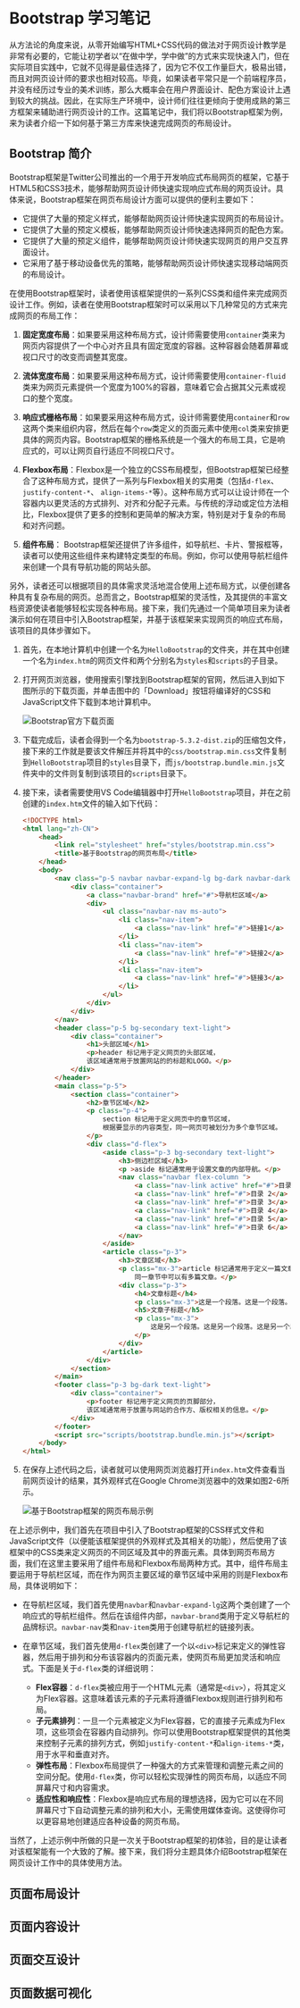 # Bootstrap 学习笔记

从方法论的角度来说，从零开始编写HTML+CSS代码的做法对于网页设计教学是非常有必要的，它能让初学者以“在做中学，学中做”的方式来实现快速入门，但在实际项目实践中，它就不见得是最佳选择了，因为它不仅工作量巨大，极易出错，而且对网页设计师的要求也相对较高。毕竟，如果读者平常只是一个前端程序员，并没有经历过专业的美术训练，那么大概率会在用户界面设计、配色方案设计上遇到较大的挑战。因此，在实际生产环境中，设计师们往往更倾向于使用成熟的第三方框架来辅助进行网页设计的工作。这篇笔记中，我们将以Bootstrap框架为例，来为读者介绍一下如何基于第三方库来快速完成网页的布局设计。

## Bootstrap 简介

Bootstrap框架是Twitter公司推出的一个用于开发响应式布局网页的框架，它基于HTML5和CSS3技术，能够帮助网页设计师快速实现响应式布局的网页设计。具体来说，Bootstrap框架在网页布局设计方面可以提供的便利主要如下：

- 它提供了大量的预定义样式，能够帮助网页设计师快速实现网页的布局设计。
- 它提供了大量的预定义模板，能够帮助网页设计师快速选择网页的配色方案。
- 它提供了大量的预定义组件，能够帮助网页设计师快速实现网页的用户交互界面设计。
- 它采用了基于移动设备优先的策略，能够帮助网页设计师快速实现移动端网页的布局设计。

在使用Bootstrap框架时，读者使用该框架提供的一系列CSS类和组件来完成网页设计工作。例如，读者在使用Bootstrap框架时可以采用以下几种常见的方式来完成网页的布局工作：

1. **固定宽度布局**：如果要采用这种布局方式，设计师需要使用`container`类来为网页内容提供了一个中心对齐且具有固定宽度的容器。这种容器会随着屏幕或视口尺寸的改变而调整其宽度。

2. **流体宽度布局**：如果要采用这种布局方式，设计师需要使用`container-fluid`类来为网页元素提供一个宽度为100%的容器，意味着它会占据其父元素或视口的整个宽度。

3. **响应式栅格布局**：如果要采用这种布局方式，设计师需要使用`container`和`row`这两个类来组织内容，然后在每个`row`类定义的页面元素中使用`col`类来安排更具体的网页内容。Bootstrap框架的栅格系统是一个强大的布局工具，它是响应式的，可以让网页自行适应不同视口尺寸。

4. **Flexbox布局**：Flexbox是一个独立的CSS布局模型，但Bootstrap框架已经整合了这种布局方式，提供了一系列与Flexbox相关的实用类（包括`d-flex`、 `justify-content-*`、 `align-items-*`等）。这种布局方式可以让设计师在一个容器内以更灵活的方式排列、对齐和分配子元素。与传统的浮动或定位方法相比，Flexbox提供了更多的控制和更简单的解决方案，特别是对于复杂的布局和对齐问题。

5. **组件布局**： Bootstrap框架还提供了许多组件，如导航栏、卡片、警报框等，读者可以使用这些组件来构建特定类型的布局。例如，你可以使用导航栏组件来创建一个具有导航功能的网站头部。

另外，读者还可以根据项目的具体需求灵活地混合使用上述布局方式，以便创建各种具有复杂布局的网页。总而言之，Bootstrap框架的灵活性，及其提供的丰富文档资源使读者能够轻松实现各种布局。接下来，我们先通过一个简单项目来为读者演示如何在项目中引入Bootstrap框架，并基于该框架来实现网页的响应式布局，该项目的具体步骤如下。

1. 首先，在本地计算机中创建一个名为`HelloBootstrap`的文件夹，并在其中创建一个名为`index.htm`的网页文件和两个分别名为`styles`和`scripts`的子目录。

2. 打开网页浏览器，使用搜索引擎找到Bootstrap框架的官网，然后进入到如下图所示的下载页面，并单击图中的「Download」按钮将编译好的CSS和JavaScript文件下载到本地计算机中。

    ![Bootstrap官方下载页面](./img/1.png)

3. 下载完成后，读者会得到一个名为`bootstrap-5.3.2-dist.zip`的压缩包文件，接下来的工作就是要该文件解压并将其中的`css/bootstrap.min.css`文件复制到`HelloBootstrap`项目的`styles`目录下，而`js/bootstrap.bundle.min.js`文件夹中的文件则复制到该项目的`scripts`目录下。

4. 接下来，读者需要使用VS Code编辑器中打开`HelloBootstrap`项目，并在之前创建的`index.htm`文件的输入如下代码：

    ```html
    <!DOCTYPE html>
    <html lang="zh-CN">
        <head>
            <link rel="stylesheet" href="styles/bootstrap.min.css">
            <title>基于Bootstrap的网页布局</title>
        </head>
        <body>
            <nav class="p-5 navbar navbar-expand-lg bg-dark navbar-dark">
                <div class="container">
                    <a class="navbar-brand" href="#">导航栏区域</a>
                    <div>
                        <ul class="navbar-nav ms-auto">
                            <li class="nav-item">
                                <a class="nav-link" href="#">链接1</a>
                            </li>
                            <li class="nav-item">
                                <a class="nav-link" href="#">链接2</a>
                            </li>
                            <li class="nav-item">
                                <a class="nav-link" href="#">链接3</a>
                            </li>
                        </ul>
                    </div>
                </div>
            </nav>
            <header class="p-5 bg-secondary text-light">
                <div class="container">
                    <h1>头部区域</h1>
                    <p>header 标记用于定义网页的头部区域，
                    该区域通常用于放置网站的的标题和LOGO。</p>
                </div>
            </header>
            <main class="p-5">
                <section class="container">
                    <h2>章节区域</h2>
                    <p class="p-4">
                        section 标记用于定义网页中的章节区域，
                        根据要显示的内容类型，同一网页可被划分为多个章节区域。
                    </p> 
                    <div class="d-flex">
                        <aside class="p-3 bg-secondary text-light">
                            <h3>侧边栏区域</h3>
                            <p >aside 标记通常用于设置文章的内部导航。</p>
                            <nav class="navbar flex-column ">
                                <a class="nav-link active" href="#">目录 1</a>
                                <a class="nav-link" href="#">目录 2</a>
                                <a class="nav-link" href="#">目录 3</a>
                                <a class="nav-link" href="#">目录 4</a>
                                <a class="nav-link" href="#">目录 5</a>
                                <a class="nav-link" href="#">目录 6</a>
                            </nav>
                        </aside>
                        <article class="p-3">
                            <h3>文章区域</h3>
                            <p class="mx-3">article 标记通常用于定义一篇文章，
                                同一章节中可以有多篇文章。</p>
                            <div class="p-3">
                                <h4>文章标题</h4>
                                <p class="mx-3">这是一个段落。这是一个段落。这是一个段落。</p>
                                <h5>文章子标题</h5>
                                <p class="mx-3">
                                    这是另一个段落。这是另一个段落。这是另一个段落。
                                </p>
                            </div>
                        </article>        
                    </div>
                </section>
            </main>
            <footer class="p-3 bg-dark text-light">
                <div class="container">
                    <p>footer 标记用于定义网页的页脚部分，
                    该区域通常用于放置与网站的合作方、版权相关的信息。</p> 
                </div>
            </footer>
            <script src="scripts/bootstrap.bundle.min.js"></script>
        </body>
    </html>
    ```

5. 在保存上述代码之后，读者就可以使用网页浏览器打开`index.htm`文件查看当前网页设计的结果，其外观样式在Google Chrome浏览器中的效果如图2-6所示。

    ![基于Bootstrap框架的网页布局示例](./img/2.png)

在上述示例中，我们首先在项目中引入了Bootstrap框架的CSS样式文件和JavaScript文件（以便能该框架提供的外观样式及其相关的功能），然后使用了该框架中的CSS类来定义网页的不同区域及其中的界面元素。具体到网页布局方面，我们在这里主要采用了组件布局和Flexbox布局两种方式。其中，组件布局主要运用于导航栏区域，而在作为网页主要区域的章节区域中采用的则是Flexbox布局，具体说明如下：

- 在导航栏区域，我们首先使用`navbar`和`navbar-expand-lg`这两个类创建了一个响应式的导航栏组件。然后在该组件内部，`navbar-brand`类用于定义导航栏的品牌标识。`navbar-nav`类和`nav-item`类用于创建导航栏的链接列表。

- 在章节区域，我们首先使用`d-flex`类创建了一个以`<div>`标记来定义的弹性容器，然后用于排列和分布该容器内的页面元素，使网页布局更加灵活和响应式。下面是关于`d-flex`类的详细说明：
  - **Flex容器**：`d-flex`类被应用于一个HTML元素（通常是`<div>`），将其定义为Flex容器。这意味着该元素的子元素将遵循Flexbox规则进行排列和布局。
  - **子元素排列**：一旦一个元素被定义为Flex容器，它的直接子元素成为Flex项，这些项会在容器内自动排列。你可以使用Bootstrap框架提供的其他类来控制子元素的排列方式，例如`justify-content-*`和`align-items-*`类，用于水平和垂直对齐。
  - **弹性布局**：Flexbox布局提供了一种强大的方式来管理和调整元素之间的空间分配。使用`d-flex`类，你可以轻松实现弹性的网页布局，以适应不同屏幕尺寸和内容需求。
  - **适应性和响应性**：Flexbox是响应式布局的理想选择，因为它可以在不同屏幕尺寸下自动调整元素的排列和大小，无需使用媒体查询。这使得你可以更容易地创建适应各种设备的网页布局。

当然了，上述示例中所做的只是一次关于Bootstrap框架的初体验，目的是让读者对该框架能有一个大致的了解。接下来，我们将分主题具体介绍Bootstrap框架在网页设计工作中的具体使用方法。

## 页面布局设计



## 页面内容设计

## 页面交互设计

## 页面数据可视化
